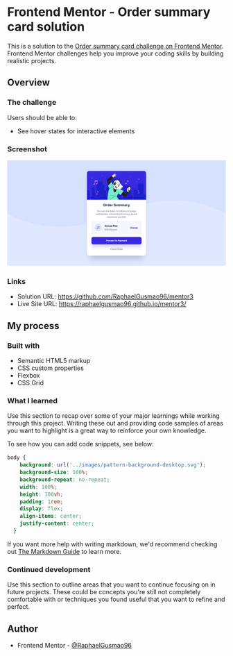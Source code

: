# Frontend Mentor - Order summary card solution

This is a solution to the [Order summary card challenge on Frontend Mentor](https://www.frontendmentor.io/challenges/order-summary-component-QlPmajDUj). Frontend Mentor challenges help you improve your coding skills by building realistic projects. 


## Overview

### The challenge

Users should be able to:

- See hover states for interactive elements

### Screenshot

![](screenshot.jpg)

### Links

- Solution URL: https://github.com/RaphaelGusmao96/mentor3
- Live Site URL: https://raphaelgusmao96.github.io/mentor3/

## My process

### Built with

- Semantic HTML5 markup
- CSS custom properties
- Flexbox
- CSS Grid

### What I learned

Use this section to recap over some of your major learnings while working through this project. Writing these out and providing code samples of areas you want to highlight is a great way to reinforce your own knowledge.

To see how you can add code snippets, see below:

```css
body {
    background: url('../images/pattern-background-desktop.svg');
    background-size: 100%;
    background-repeat: no-repeat;
    width: 100%;
    height: 100vh;
    padding: 1rem;
    display: flex;
    align-items: center;
    justify-content: center;
  }

```

If you want more help with writing markdown, we'd recommend checking out [The Markdown Guide](https://www.markdownguide.org/) to learn more.


### Continued development

Use this section to outline areas that you want to continue focusing on in future projects. These could be concepts you're still not completely comfortable with or techniques you found useful that you want to refine and perfect.

## Author

- Frontend Mentor - [@RaphaelGusmao96](https://www.frontendmentor.io/profile/RaphaelGusmao96)

